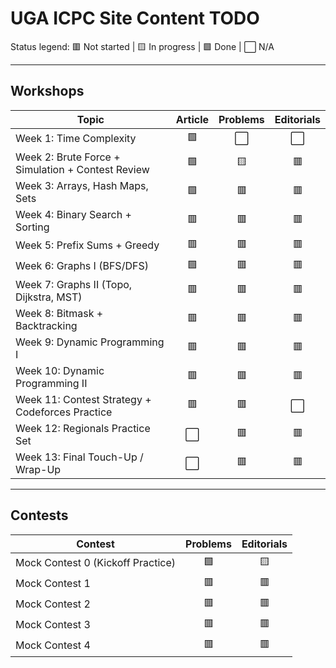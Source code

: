 # UGA ICPC Site Content TODO

Status legend: 🟥 Not started | 🟨 In progress | 🟩 Done | ⬜ N/A

---

## Workshops

| Topic                                 | Article | Problems | Editorials |
|---------------------------------------|:-------:|:--------:|:----------:|
| Week 1: Time Complexity               | 🟩      | ⬜       | ⬜         |
| Week 2: Brute Force + Simulation + Contest Review | 🟩      | 🟨       | 🟥         |
| Week 3: Arrays, Hash Maps, Sets       | 🟩      | 🟥       | 🟥         |
| Week 4: Binary Search + Sorting       | 🟥      | 🟥       | 🟥         |
| Week 5: Prefix Sums + Greedy          | 🟥      | 🟥       | 🟥         |
| Week 6: Graphs I (BFS/DFS)            | 🟩      | 🟥       | 🟥         |
| Week 7: Graphs II (Topo, Dijkstra, MST)| 🟥     | 🟥       | 🟥         |
| Week 8: Bitmask + Backtracking        | 🟥      | 🟥       | 🟥         |
| Week 9: Dynamic Programming I         | 🟥      | 🟥       | 🟥         |
| Week 10: Dynamic Programming II       | 🟥      | 🟥       | 🟥         |
| Week 11: Contest Strategy + Codeforces Practice | 🟥 | 🟥   | ⬜         |
| Week 12: Regionals Practice Set       | ⬜      | 🟥       | 🟥         |
| Week 13: Final Touch-Up / Wrap-Up     | ⬜      | 🟥       | 🟥         |

---

## Contests

| Contest                        | Problems | Editorials |
|--------------------------------|:--------:|:----------:|
| Mock Contest 0 (Kickoff Practice) | 🟩      | 🟨         |
| Mock Contest 1                 | 🟥       | 🟥         |
| Mock Contest 2                 | 🟥       | 🟥         |
| Mock Contest 3                 | 🟥       | 🟥         |
| Mock Contest 4                 | 🟥       | 🟥         |
